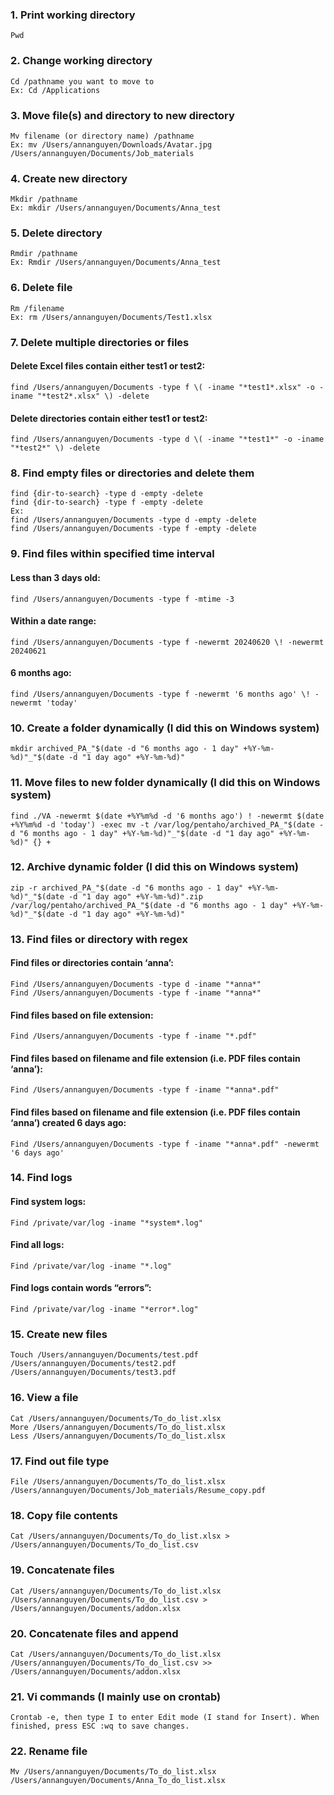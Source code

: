 ### 1. Print working directory
```Pwd```

### 2. Change working directory
```
Cd /pathname you want to move to
Ex: Cd /Applications
```

### 3. Move file(s) and directory to new directory
```
Mv filename (or directory name) /pathname
Ex: mv /Users/annanguyen/Downloads/Avatar.jpg /Users/annanguyen/Documents/Job_materials
```

### 4. Create new directory 
```
Mkdir /pathname
Ex: mkdir /Users/annanguyen/Documents/Anna_test
```

### 5. Delete directory
```
Rmdir /pathname
Ex: Rmdir /Users/annanguyen/Documents/Anna_test
```

### 6. Delete file
```
Rm /filename 
Ex: rm /Users/annanguyen/Documents/Test1.xlsx
```

### 7. Delete multiple directories or files
#### Delete Excel files contain either test1 or test2: 
```find /Users/annanguyen/Documents -type f \( -iname "*test1*.xlsx" -o -iname "*test2*.xlsx" \) -delete```
#### Delete directories contain either test1 or test2: 
```find /Users/annanguyen/Documents -type d \( -iname "*test1*" -o -iname "*test2*" \) -delete```

### 8. Find empty files or directories and delete them
```
find {dir-to-search} -type d -empty -delete
find {dir-to-search} -type f -empty -delete
Ex: 
find /Users/annanguyen/Documents -type d -empty -delete
find /Users/annanguyen/Documents -type f -empty -delete
```

### 9. Find files within specified time interval
#### Less than 3 days old: 
```find /Users/annanguyen/Documents -type f -mtime -3```
#### Within a date range: 
```find /Users/annanguyen/Documents -type f -newermt 20240620 \! -newermt 20240621```
#### 6 months ago: 
```find /Users/annanguyen/Documents -type f -newermt '6 months ago' \! -newermt 'today'```

### 10. Create a folder dynamically (I did this on Windows system)
```mkdir archived_PA_"$(date -d "6 months ago - 1 day" +%Y-%m-%d)"_"$(date -d "1 day ago" +%Y-%m-%d)"```

### 11. Move files to new folder dynamically (I did this on Windows system)
```find ./VA -newermt $(date +%Y%m%d -d '6 months ago') ! -newermt $(date +%Y%m%d -d 'today') -exec mv -t /var/log/pentaho/archived_PA_"$(date -d "6 months ago - 1 day" +%Y-%m-%d)"_"$(date -d "1 day ago" +%Y-%m-%d)" {} +```

### 12. Archive dynamic folder (I did this on Windows system)
```zip -r archived_PA_"$(date -d "6 months ago - 1 day" +%Y-%m-%d)"_"$(date -d "1 day ago" +%Y-%m-%d)".zip /var/log/pentaho/archived_PA_"$(date -d "6 months ago - 1 day" +%Y-%m-%d)"_"$(date -d "1 day ago" +%Y-%m-%d)"```

### 13. Find files or directory with regex 
#### Find files or directories contain ‘anna’: 
```
Find /Users/annanguyen/Documents -type d -iname "*anna*"
Find /Users/annanguyen/Documents -type f -iname "*anna*"
```
#### Find files based on file extension:
```Find /Users/annanguyen/Documents -type f -iname "*.pdf"```
#### Find files based on filename and file extension (i.e. PDF files contain ‘anna’):
```Find /Users/annanguyen/Documents -type f -iname "*anna*.pdf"```
#### Find files based on filename and file extension (i.e. PDF files contain ‘anna’) created 6 days ago:
```Find /Users/annanguyen/Documents -type f -iname "*anna*.pdf" -newermt '6 days ago'```

### 14. Find logs
#### Find system logs: 
```Find /private/var/log -iname "*system*.log"```
#### Find all logs: 
```Find /private/var/log -iname "*.log"```
#### Find logs contain words “errors”: 
```Find /private/var/log -iname "*error*.log"```

### 15. Create new files 
```Touch /Users/annanguyen/Documents/test.pdf /Users/annanguyen/Documents/test2.pdf /Users/annanguyen/Documents/test3.pdf```

### 16. View a file
```
Cat /Users/annanguyen/Documents/To_do_list.xlsx
More /Users/annanguyen/Documents/To_do_list.xlsx
Less /Users/annanguyen/Documents/To_do_list.xlsx
```
### 17. Find out file type
```File /Users/annanguyen/Documents/To_do_list.xlsx /Users/annanguyen/Documents/Job_materials/Resume_copy.pdf```

### 18. Copy file contents
```Cat /Users/annanguyen/Documents/To_do_list.xlsx > /Users/annanguyen/Documents/To_do_list.csv```

### 19. Concatenate files
```Cat /Users/annanguyen/Documents/To_do_list.xlsx /Users/annanguyen/Documents/To_do_list.csv > /Users/annanguyen/Documents/addon.xlsx```

### 20. Concatenate files and append
```Cat /Users/annanguyen/Documents/To_do_list.xlsx /Users/annanguyen/Documents/To_do_list.csv >> /Users/annanguyen/Documents/addon.xlsx```

### 21. Vi commands (I mainly use on crontab)
```Crontab -e, then type I to enter Edit mode (I stand for Insert). When finished, press ESC :wq to save changes.```

### 22. Rename file
```Mv /Users/annanguyen/Documents/To_do_list.xlsx /Users/annanguyen/Documents/Anna_To_do_list.xlsx```




